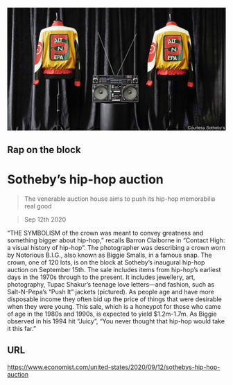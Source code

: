 ![](./images/20200912_USP002_1.jpg)

## Rap on the block

# Sotheby’s hip-hop auction

> The venerable auction house aims to push its hip-hop memorabilia real good

> Sep 12th 2020

“THE SYMBOLISM of the crown was meant to convey greatness and something bigger about hip-hop,” recalls Barron Claiborne in “Contact High: a visual history of hip-hop”. The photographer was describing a crown worn by Notorious B.I.G., also known as Biggie Smalls, in a famous snap. The crown, one of 120 lots, is on the block at Sotheby’s inaugural hip-hop auction on September 15th. The sale includes items from hip-hop’s earliest days in the 1970s through to the present. It includes jewellery, art, photography, Tupac Shakur’s teenage love letters—and fashion, such as Salt-N-Pepa’s “Push It” jackets (pictured). As people age and have more disposable income they often bid up the price of things that were desirable when they were young. This sale, which is a honeypot for those who came of age in the 1980s and 1990s, is expected to yield $1.2m-1.7m. As Biggie observed in his 1994 hit “Juicy”, “You never thought that hip-hop would take it this far.”

## URL

https://www.economist.com/united-states/2020/09/12/sothebys-hip-hop-auction

